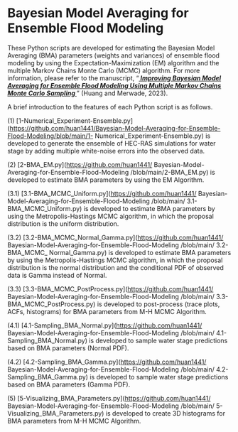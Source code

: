 # Bayesian Model Averaging for Ensemble Flood Modeling
These Python scripts are developed for estimating the Bayesian Model Averaging (BMA) parameters (weights and variances) of ensemble flood modeling by using the Expectation-Maximization (EM) algorithm and the multiple Markov Chains Monte Carlo (MCMC) algorithm. For more information, please refer to the manuscript, “[<b><i> Improving Bayesian Model Averaging for Ensemble Flood Modeling Using Multiple Markov Chains Monte Carlo Sampling </b></i>](https://www.authorea.com/doi/full/10.22541/essoar.168056821.18559558)” (Huang and Merwade, 2023).

A brief introduction to the features of each Python script is as follows.

(1) [1-Numerical_Experiment-Ensemble.py](https://github.com/huan1441/Bayesian-Model-Averaging-for-Ensemble-Flood-Modeling/blob/main/1- Numerical_Experiment-Ensemble.py) is developed to generate the ensemble of HEC-RAS simulations for water stage by adding multiple white-noise errors into the observed data.

(2) [2-BMA_EM.py](https://github.com/huan1441/ Bayesian-Model-Averaging-for-Ensemble-Flood-Modeling /blob/main/2-BMA_EM.py) is developed to estimate BMA parameters by using the EM Algorithm.

(3.1) [3.1-BMA_MCMC_Uniform.py](https://github.com/huan1441/ Bayesian-Model-Averaging-for-Ensemble-Flood-Modeling /blob/main/ 3.1-BMA_MCMC_Uniform.py) is developed to estimate BMA parameters by using the Metropolis-Hastings MCMC algorithm, in which the proposal distribution is the uniform distribution.

(3.2) [3.2-BMA_MCMC_Normal_Gamma.py](https://github.com/huan1441/ Bayesian-Model-Averaging-for-Ensemble-Flood-Modeling /blob/main/ 3.2-BMA_MCMC_ Normal_Gamma.py) is developed to estimate BMA parameters by using the Metropolis-Hastings MCMC algorithm, in which the proposal distribution is the normal distribution and the conditional PDF of observed data is Gamma instead of Normal.

(3.3) [3.3-BMA_MCMC_PostProcess.py](https://github.com/huan1441/ Bayesian-Model-Averaging-for-Ensemble-Flood-Modeling /blob/main/ 3.3-BMA_MCMC_PostProcess.py) is developed to post-process (trace plots, ACFs, histograms) for BMA parameters from M-H MCMC Algorithm.

(4.1) [4.1-Sampling_BMA_Normal.py](https://github.com/huan1441/ Bayesian-Model-Averaging-for-Ensemble-Flood-Modeling /blob/main/ 4.1-Sampling_BMA_Normal.py) is developed to sample water stage predictions based on BMA parameters (Normal PDF).

(4.2) [4.2-Sampling_BMA_Gamma.py](https://github.com/huan1441/ Bayesian-Model-Averaging-for-Ensemble-Flood-Modeling /blob/main/ 4.2-Sampling_BMA_Gamma.py) is developed to sample water stage predictions based on BMA parameters (Gamma PDF).

(5) [5-Visualizing_BMA_Parameters.py](https://github.com/huan1441/ Bayesian-Model-Averaging-for-Ensemble-Flood-Modeling /blob/main/ 5-Visualizing_BMA_Parameters.py) is developed to create 3D histograms for BMA parameters from M-H MCMC Algorithm.
